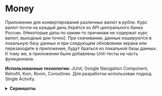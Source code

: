 # Money

Приложение для конвертирования различных валют в рубли. Курс валют почти на каждый день берётся из API центрального банка России. (Некоторые даты по каким-то причинам не содержат курс валют, выходные дни точно).
При скачивании, данные кэшируются в локальную базу данных и при следующем обновлении экрана или перезаходите в приложение, будут браться из локальной базы данных.
К тому же, в приложении были добавлены Unit-тесты на часть функционала. 

<b>Использованные технологии:</b> JUnit, Google Navigation Component, Retrofit, Koin, Room, Coroutines. Для разработки использован подход Single Activity. 

<details>
<summary><b>Скриншоты</b></summary>
    	<br>1. Главный экран приложения:
        <img src="https://i.imgur.com/vibo7mk.jpg" />
        <br>2. Экран ошибки:
        <img src="https://i.imgur.com/SaILIRS.jpg" />
        <br>3. Выбор даты, на которую необходимо получить списиок курсов валют:
        <img src="https://i.imgur.com/dmx7Vow.jpg" />
        <br>4. Экран конвертирования валют:
        <img src="http://i.imgur.com/IfuLLgn.jpg" />
        <img src="https://i.imgur.com/bXH7wWM.jpg" />
        <img src="https://i.imgur.com/k6HB13g.jpg" />
        <img src="https://i.imgur.com/b4tO4dD.jpg" />
</details>
